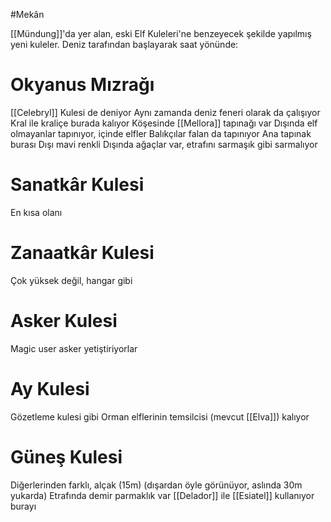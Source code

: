 #Mekân

[[Mündung]]'da yer alan, eski Elf Kuleleri'ne benzeyecek şekilde yapılmış yeni kuleler. Deniz tarafından başlayarak saat yönünde:

# Okyanus Mızrağı
[[Celebryl]] Kulesi de deniyor
Aynı zamanda deniz feneri olarak da çalışıyor
Kral ile kraliçe burada kalıyor
Köşesinde [[Mellora]] tapınağı var
	Dışında elf olmayanlar tapınıyor, içinde elfler
	Balıkçılar falan da tapınıyor
	Ana tapınak burası
Dışı mavi renkli
Dışında ağaçlar var, etrafını sarmaşık gibi sarmalıyor

# Sanatkâr Kulesi
En kısa olanı

# Zanaatkâr Kulesi
Çok yüksek değil, hangar gibi

# Asker Kulesi
Magic user asker yetiştiriyorlar

# Ay Kulesi
Gözetleme kulesi gibi
Orman elflerinin temsilcisi (mevcut [[Elva]]) kalıyor

# Güneş Kulesi
Diğerlerinden farklı, alçak (15m) (dışardan öyle görünüyor, aslında 30m yukarda)
Etrafında demir parmaklık var
[[Delador]] ile [[Esiatel]] kullanıyor burayı